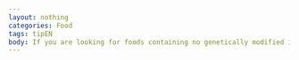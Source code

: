 ```yaml
---
layout: nothing
categories: Food
tags: tipEN
body: If you are looking for foods containing no genetically modified ingredients, buy organic products. They are labelled with the following marks.
---
```

